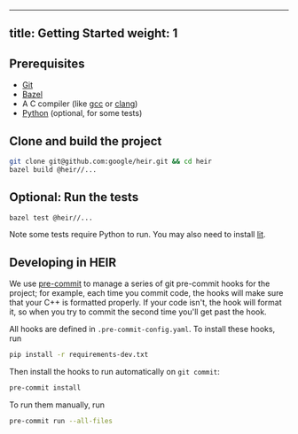 <!-- mdformat off(yaml frontmatter) -->
---
title: Getting Started
weight: 1
---
<!-- mdformat on -->

## Prerequisites

-   [Git](https://git-scm.com/)
-   [Bazel](https://github.com/bazelbuild/bazelisk)
-   A C compiler (like [gcc](https://gcc.gnu.org/) or
    [clang](https://clang.llvm.org/))
-   [Python](https://www.python.org/) (optional, for some tests)

## Clone and build the project

```bash
git clone git@github.com:google/heir.git && cd heir
bazel build @heir//...
```

## Optional: Run the tests

```bash
bazel test @heir//...
```

Note some tests require Python to run. You may also need to install
[lit](https://pypi.org/project/lit/).

## Developing in HEIR

We use [pre-commit](https://pre-commit.com/) to manage a series of git
pre-commit hooks for the project; for example, each time you commit code, the
hooks will make sure that your C++ is formatted properly. If your code isn't,
the hook will format it, so when you try to commit the second time you'll get
past the hook.

All hooks are defined in `.pre-commit-config.yaml`. To install these hooks, run

```bash
pip install -r requirements-dev.txt
```

Then install the hooks to run automatically on `git commit`:

```bash
pre-commit install
```

To run them manually, run

```bash
pre-commit run --all-files
```
